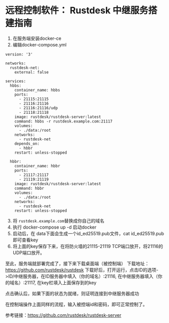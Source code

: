 # 远程控制软件： Rustdesk 中继服务搭建指南

1. 在服务端安装docker-ce
2. 编辑docker-compose.yml

```
version: '3'

networks:
  rustdesk-net:
    external: false

services:
  hbbs:
    container_name: hbbs
    ports:
      - 21115:21115
      - 21116:21116
      - 21116:21116/udp
      - 21118:21118
    image: rustdesk/rustdesk-server:latest
    command: hbbs -r rustdesk.example.com:21117
    volumes:
      - ./data:/root
    networks:
      - rustdesk-net
    depends_on:
      - hbbr
    restart: unless-stopped

  hbbr:
    container_name: hbbr
    ports:
      - 21117:21117
      - 21119:21119
    image: rustdesk/rustdesk-server:latest
    command: hbbr
    volumes:
      - ./data:/root
    networks:
      - rustdesk-net
    restart: unless-stopped
```
3. 将 ```rustdesk.example.com```替换成你自己的域名
4. 执行 docker-compose up -d 启动docker
5. 启动后，在 data下面会生成一个id_ed25519.pub文件，cat id_ed25519.pub即可查看key
6. 将上面的key保存下来，在将防火墙的21115-21119 TCP端口放开，将21116的UDP端口放开。

至此，服务端就部署完成了，接下来下载桌面端（被控制端）
下载地址：https://github.com/rustdesk/rustdesk
下载好后，打开运行，点击ID的选项->ID/中继服务器，在ID服务器中填入（你的域名）:21116, 在中继服务器填入（你的域名）:21117, 在key栏填入上面保存到的key
  
点击确认后，如果下面的状态为就绪，则证明连接到中继服务器成功
  
在控制端操作上面同样的流程，输入被控端id和密码，即可正常控制了。





参考链接：https://github.com/rustdesk/rustdesk-server
